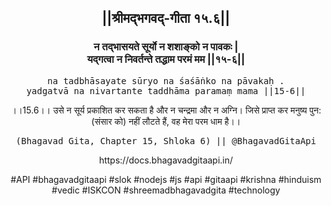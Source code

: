 <center><h2>||श्रीमद्‍भगवद्‍-गीता १५.६||</h2>
<h3>न तद्भासयते सूर्यो न शशाङ्को न पावकः |<br/>यद्गत्वा न निवर्तन्ते तद्धाम परमं मम ||१५-६||</h3>
<pre>na tadbhāsayate sūryo na śaśāṅko na pāvakaḥ .<br/>yadgatvā na nivartante taddhāma paramaṃ mama ||15-6||</pre>
<p>।।15.6।। उसे न सूर्य प्रकाशित कर सकता है और न चन्द्रमा और न अग्नि। जिसे प्राप्त कर मनुष्य पुन: (संसार को) नहीं लौटते हैं, वह मेरा परम धाम है।।</p>
<pre>(Bhagavad Gita, Chapter 15, Shloka 6) || @BhagavadGitaApi</pre><p>https://docs.bhagavadgitaapi.in/</p><p>#API #bhagavadgitaapi #slok #nodejs #js #api #gitaapi #krishna #hinduism #vedic #ISKCON #shreemadbhagavadgita #technology</p></center>